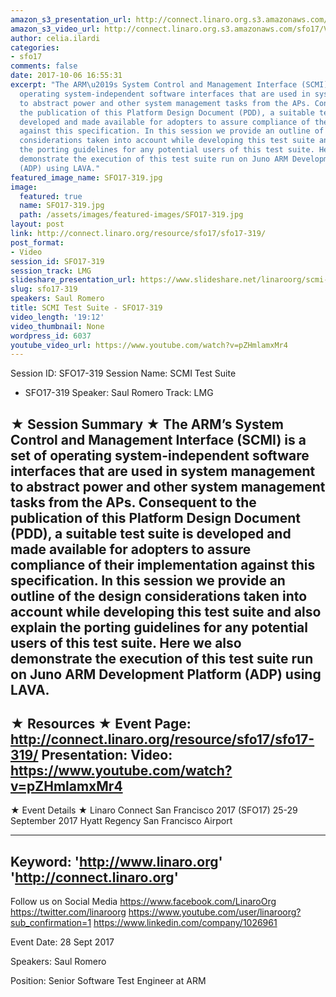 ```yaml
---
amazon_s3_presentation_url: http://connect.linaro.org.s3.amazonaws.com/sfo17/Presentations/SFO17-319%20SCMI_Linaro_Connect_SFO2017.pptx.pdf
amazon_s3_video_url: http://connect.linaro.org.s3.amazonaws.com/sfo17/Videos/SFO17-319%20-%20SCMI%20Test%20Suite.mp4
author: celia.ilardi
categories:
- sfo17
comments: false
date: 2017-10-06 16:55:31
excerpt: "The ARM\u2019s System Control and Management Interface (SCMI) is a set of
  operating system-independent software interfaces that are used in system management
  to abstract power and other system management tasks from the APs. Consequent to
  the publication of this Platform Design Document (PDD), a suitable test suite is
  developed and made available for adopters to assure compliance of their implementation
  against this specification. In this session we provide an outline of the design
  considerations taken into account while developing this test suite and also explain
  the porting guidelines for any potential users of this test suite. Here we also
  demonstrate the execution of this test suite run on Juno ARM Development Platform
  (ADP) using LAVA."
featured_image_name: SFO17-319.jpg
image:
  featured: true
  name: SFO17-319.jpg
  path: /assets/images/featured-images/SFO17-319.jpg
layout: post
link: http://connect.linaro.org/resource/sfo17/sfo17-319/
post_format:
- Video
session_id: SFO17-319
session_track: LMG
slideshare_presentation_url: https://www.slideshare.net/linaroorg/scmi-test-suite-sfo17319
slug: sfo17-319
speakers: Saul Romero
title: SCMI Test Suite - SFO17-319
video_length: '19:12'
video_thumbnail: None
wordpress_id: 6037
youtube_video_url: https://www.youtube.com/watch?v=pZHmlamxMr4
---
```


Session ID: SFO17-319
Session Name: SCMI Test Suite
- SFO17-319
Speaker: Saul Romero
Track: LMG

★ Session Summary ★
The ARM’s System Control and Management Interface (SCMI) is a set of operating system-independent software interfaces that are used in system management to abstract power and other system management tasks from the APs. Consequent to the publication of this Platform Design Document (PDD), a suitable test suite is developed and made available for adopters to assure compliance of their implementation against this specification. In this session we provide an outline of the design considerations taken into account while developing this test suite and also explain the porting guidelines for any potential users of this test suite. Here we also demonstrate the execution of this test suite run on Juno ARM Development Platform (ADP) using LAVA.
---------------------------------------------------
★ Resources ★
Event Page: http://connect.linaro.org/resource/sfo17/sfo17-319/
Presentation:
Video: https://www.youtube.com/watch?v=pZHmlamxMr4
---------------------------------------------------

★ Event Details ★
Linaro Connect San Francisco 2017 (SFO17)
25-29 September 2017
Hyatt Regency San Francisco Airport

---------------------------------------------------
Keyword:
'http://www.linaro.org'
'http://connect.linaro.org'
---------------------------------------------------
Follow us on Social Media
https://www.facebook.com/LinaroOrg
https://twitter.com/linaroorg
https://www.youtube.com/user/linaroorg?sub_confirmation=1
https://www.linkedin.com/company/1026961

Event Date: 28 Sept 2017

Speakers: Saul Romero

Position: Senior Software Test Engineer at
ARM